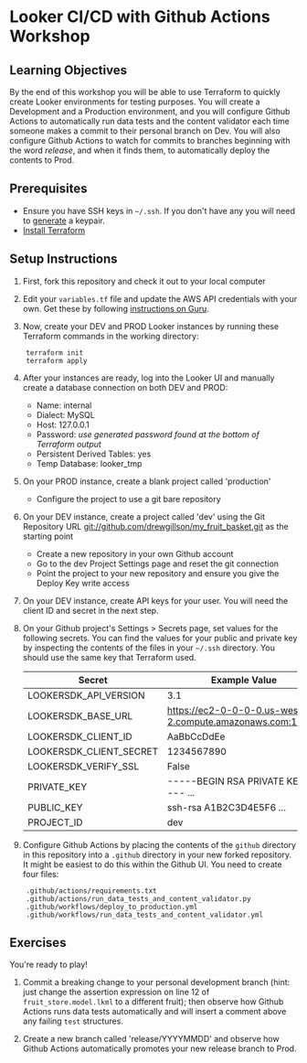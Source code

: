 # Looker CI/CD with Github Actions Workshop
## Learning Objectives
By the end of this workshop you will be able to use Terraform to quickly create Looker environments for testing purposes. You will create a Development and a Production environment, and you will configure Github Actions to automatically run data tests and the content validator each time someone makes a commit to their personal branch on Dev. You will also configure Github Actions to watch for commits to branches beginning with the word _release_, and when it finds them, to automatically deploy the contents to Prod.

## Prerequisites
* Ensure you have SSH keys in `~/.ssh`. If you don't have any you will need to [generate](https://help.github.com/en/enterprise/2.18/user/github/authenticating-to-github/generating-a-new-ssh-key-and-adding-it-to-the-ssh-agent) a keypair.
* [Install Terraform](https://learn.hashicorp.com/terraform/getting-started/install.html)

## Setup Instructions
1. First, fork this repository and check it out to your local computer

2. Edit your `variables.tf` file and update the AWS API credentials with your own. Get these by following [instructions on Guru](https://app.getguru.com/card/iozzGyeT/Setup-for-AWS-API-Creds-Through-Lookery-SSO).

3. Now, create your DEV and PROD Looker instances by running these Terraform commands in the working directory:
```
    terraform init
    terraform apply
```

4. After your instances are ready, log into the Looker UI and manually create a database connection on both DEV and PROD:
    - Name: internal
    - Dialect: MySQL
    - Host: 127.0.0.1
    - Password: _use generated password found at the bottom of Terraform output_
    - Persistent Derived Tables: yes
    - Temp Database: looker_tmp

5. On your PROD instance, create a blank project called 'production'
    - Configure the project to use a git bare repository

6. On your DEV instance, create a project called 'dev' using the Git Repository URL [git://github.com/drewgillson/my_fruit_basket.git](https://github.com/drewgillson/my_fruit_basket) as the starting point
    - Create a new repository in your own Github account
    - Go to the dev Project Settings page and reset the git connection
    - Point the project to your new repository and ensure you give the Deploy Key write access

7. On your DEV instance, create API keys for your user. You will need the client ID and secret in the next step.

8. On your Github project's Settings > Secrets page, set values for the following secrets. You can find the values for your public and private key by inspecting the contents of the files in your `~/.ssh` directory. You should use the same key that Terraform used.

    | Secret                  | Example Value                                             |
    |-------------------------|-----------------------------------------------------------|
    | LOOKERSDK_API_VERSION   | 3.1                                                       |
    | LOOKERSDK_BASE_URL      | https://ec2-0-0-0-0.us-west-2.compute.amazonaws.com:19999 |
    | LOOKERSDK_CLIENT_ID     | AaBbCcDdEe                                                |
    | LOOKERSDK_CLIENT_SECRET | 1234567890                                                |
    | LOOKERSDK_VERIFY_SSL    | False                                                     |
    | PRIVATE_KEY             | -----BEGIN RSA PRIVATE KEY----- ...                       |
    | PUBLIC_KEY              | ssh-rsa A1B2C3D4E5F6 ...                                  |
    | PROJECT_ID              | dev                                                       |

9. Configure Github Actions by placing the contents of the `github` directory in this repository into a `.github` directory in your new forked repository. It might be easiest to do this within the Github UI. You need to create four files:
```
    .github/actions/requirements.txt
    .github/actions/run_data_tests_and_content_validator.py
    .github/workflows/deploy_to_production.yml
    .github/workflows/run_data_tests_and_content_validator.yml
```

## Exercises
You're ready to play!

1. Commit a breaking change to your personal development branch (hint: just change the assertion expression on line 12 of `fruit_store.model.lkml` to a different fruit); then observe how Github Actions runs data tests automatically and will insert a comment above any failing `test` structures.

2. Create a new branch called 'release/YYYYMMDD' and observe how Github Actions automatically promotes your new release branch to Prod.